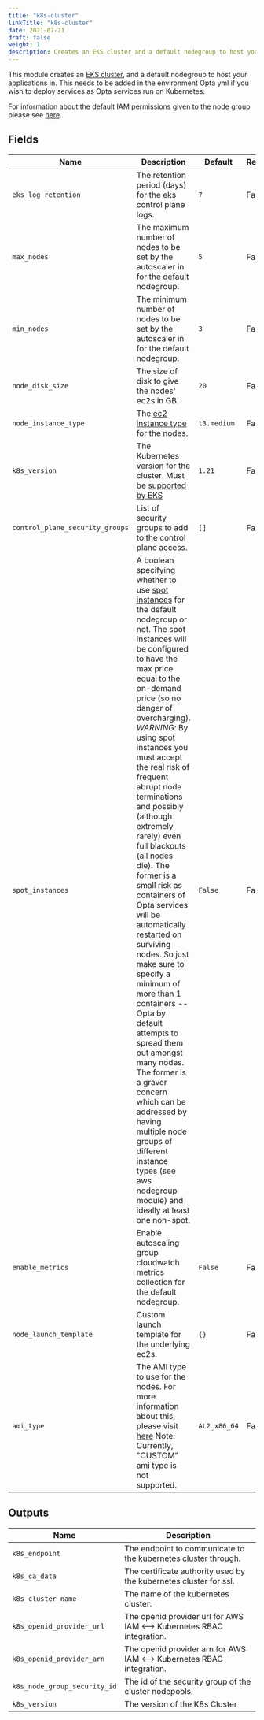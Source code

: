 ```yaml
---
title: "k8s-cluster"
linkTitle: "k8s-cluster"
date: 2021-07-21
draft: false
weight: 1
description: Creates an EKS cluster and a default nodegroup to host your applications in
---
```


This module creates an [EKS cluster](https://docs.aws.amazon.com/eks/latest/userguide/what-is-eks.html), and a default
nodegroup to host your applications in. This needs to be added in the environment Opta yml if you wish to deploy services
as Opta services run on Kubernetes.

For information about the default IAM permissions given to the node group please see
[here](/reference/aws/modules/aws-nodegroup).

## Fields


| Name      | Description | Default | Required |
| ----------- | ----------- | ------- | -------- |
| `eks_log_retention` | The retention period (days) for the eks control plane logs. | `7` | False |
| `max_nodes` | The maximum number of nodes to be set by the autoscaler in for the default nodegroup. | `5` | False |
| `min_nodes` | The minimum number of nodes to be set by the autoscaler in for the default nodegroup. | `3` | False |
| `node_disk_size` | The size of disk to give the nodes' ec2s in GB. | `20` | False |
| `node_instance_type` | The [ec2 instance type](https://aws.amazon.com/ec2/instance-types/) for the nodes. | `t3.medium` | False |
| `k8s_version` | The Kubernetes version for the cluster. Must be [supported by EKS](https://docs.aws.amazon.com/eks/latest/userguide/kubernetes-versions.html) | `1.21` | False |
| `control_plane_security_groups` | List of security groups to add to the control plane access. | `[]` | False |
| `spot_instances` | A boolean specifying whether to use [spot instances](https://aws.amazon.com/ec2/spot/) for the default nodegroup or not. The spot instances will be configured to have the max price equal to the on-demand price (so no danger of overcharging). _WARNING_: By using spot instances you must accept the real risk of frequent abrupt node terminations and possibly (although extremely rarely) even full blackouts (all nodes die). The former is a small risk as containers of Opta services will be automatically restarted on surviving nodes. So just make sure to specify a minimum of more than 1 containers -- Opta by default attempts to spread them out amongst many nodes. The former is a graver concern which can be addressed by having multiple node groups of different instance types (see aws nodegroup module) and ideally at least one non-spot.  | `False` | False |
| `enable_metrics` | Enable autoscaling group cloudwatch metrics collection for the default nodegroup. | `False` | False |
| `node_launch_template` | Custom launch template for the underlying ec2s. | `{}` | False |
| `ami_type` | The AMI type to use for the nodes. For more information about this, please visit [here](https://docs.aws.amazon.com/eks/latest/APIReference/API_Nodegroup.html#AmazonEKS-Type-Nodegroup-amiType) Note: Currently, "CUSTOM" ami type is not supported.  | `AL2_x86_64` | False |

## Outputs


| Name      | Description |
| ----------- | ----------- |
| `k8s_endpoint` | The endpoint to communicate to the kubernetes cluster through. |
| `k8s_ca_data` | The certificate authority used by the kubernetes cluster for ssl. |
| `k8s_cluster_name` | The name of the kubernetes cluster. |
| `k8s_openid_provider_url` | The openid provider url for AWS IAM <--> Kubernetes RBAC integration. |
| `k8s_openid_provider_arn` | The openid provider arn for AWS IAM <--> Kubernetes RBAC integration. |
| `k8s_node_group_security_id` | The id of the security group of the cluster nodepools. |
| `k8s_version` | The version of the K8s Cluster |